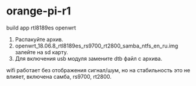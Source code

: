 # orange-pi-r1
build app rtl8189es openwrt

1. Распакуйте архив.
2. openwrt_18.06.8_rtl8189es_rs9700_rt2800_samba_ntfs_en_ru.img залейте на sd карту.
3. Для включения usb модуля замените dtb файл с архива.

wifi работает без отображения сигнал/шум, но на стабильность это не влияет,
включена самба, rs9700, rt2800.

